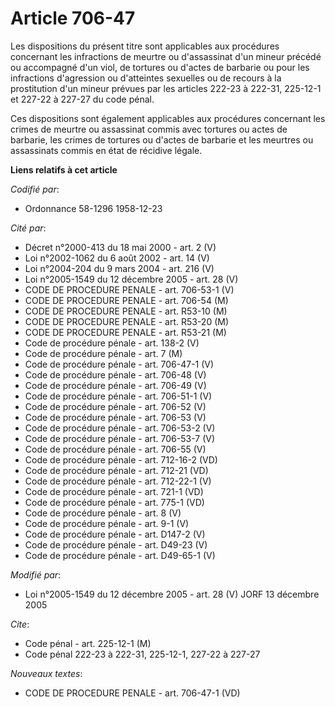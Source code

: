 # Article 706-47

Les dispositions du présent titre sont applicables aux procédures concernant les infractions de meurtre ou d'assassinat d'un
mineur précédé ou accompagné d'un viol, de tortures ou d'actes de barbarie ou pour les infractions d'agression ou d'atteintes
sexuelles ou de recours à la prostitution d'un mineur prévues par les articles 222-23 à 222-31, 225-12-1 et 227-22 à 227-27
du code pénal.

Ces dispositions sont également applicables aux procédures concernant les crimes de meurtre ou assassinat commis avec
tortures ou actes de barbarie, les crimes de tortures ou d'actes de barbarie et les meurtres ou assassinats commis en état de
récidive légale.

**Liens relatifs à cet article**

_Codifié par_:

  - Ordonnance 58-1296 1958-12-23

_Cité par_:

  - Décret n°2000-413 du 18 mai 2000 - art. 2 (V)
  - Loi n°2002-1062 du 6 août 2002 - art. 14 (V)
  - Loi n°2004-204 du 9 mars 2004 - art. 216 (V)
  - Loi n°2005-1549 du 12 décembre 2005 - art. 28 (V)
  - CODE DE PROCEDURE PENALE - art. 706-53-1 (V)
  - CODE DE PROCEDURE PENALE - art. 706-54 (M)
  - CODE DE PROCEDURE PENALE - art. R53-10 (M)
  - CODE DE PROCEDURE PENALE - art. R53-20 (M)
  - CODE DE PROCEDURE PENALE - art. R53-21 (M)
  - Code de procédure pénale - art. 138-2 (V)
  - Code de procédure pénale - art. 7 (M)
  - Code de procédure pénale - art. 706-47-1 (V)
  - Code de procédure pénale - art. 706-48 (V)
  - Code de procédure pénale - art. 706-49 (V)
  - Code de procédure pénale - art. 706-51-1 (V)
  - Code de procédure pénale - art. 706-52 (V)
  - Code de procédure pénale - art. 706-53 (V)
  - Code de procédure pénale - art. 706-53-2 (V)
  - Code de procédure pénale - art. 706-53-7 (V)
  - Code de procédure pénale - art. 706-55 (V)
  - Code de procédure pénale - art. 712-16-2 (VD)
  - Code de procédure pénale - art. 712-21 (VD)
  - Code de procédure pénale - art. 712-22-1 (V)
  - Code de procédure pénale - art. 721-1 (VD)
  - Code de procédure pénale - art. 775-1 (VD)
  - Code de procédure pénale - art. 8 (V)
  - Code de procédure pénale - art. 9-1 (V)
  - Code de procédure pénale - art. D147-2 (V)
  - Code de procédure pénale - art. D49-23 (V)
  - Code de procédure pénale - art. D49-65-1 (V)

_Modifié par_:

  - Loi n°2005-1549 du 12 décembre 2005 - art. 28 (V) JORF 13 décembre 2005

_Cite_:

  - Code pénal - art. 225-12-1 (M)
  - Code pénal 222-23 à 222-31, 225-12-1, 227-22 à 227-27

_Nouveaux textes_:

  - CODE DE PROCEDURE PENALE - art. 706-47-1 (VD)
